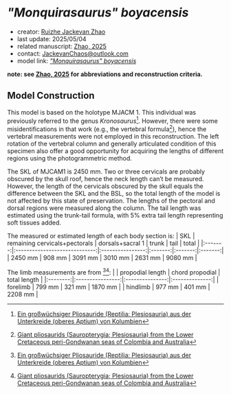 # *"Monquirasaurus" boyacensis*

- creator: [Ruizhe Jackevan Zhao](https://orcid.org/0009-0001-4869-3008) 
- last update: 2025/05/04
- related manuscript: [Zhao, 2025](https://doi.org/10.1101/2024.02.15.578844)
- contact: JackevanChaos@outlook.com
- model link: [*"Monquirasaurus" boyacensis*](https://github.com/Pliosaurus-kevani/Mundus-Cyclus/blob/main/Plesiosauria/%22Monquirasaurus%22%20boyacensis/%E2%80%9CMonquirasaurus%E2%80%9D%20boyacensis.pdf)

**note: see [Zhao, 2025](https://doi.org/10.1101/2024.02.15.578844) for abbreviations and reconstruction criteria.**
## Model Construction

This model is based on the holotype MJACM 1. This individual was previously referred to the genus *Kronosaurus*[^1].
However, there were some misidentifications in that work (e.g., the vertebral formula[^2]), hence the
vertebral measurements were not employed in this reconstruction. The left rotation of the vertebral column
and generally articulated condition of this specimen also offer a good opportunity for acquiring the
lengths of different regions using the photogrammetric method.

The SKL of MJCAM1 is 2450 mm. Two or three cervicals are probably obscured by
the skull roof, hence the neck length can’t be measured. However, the length of the cervicals
obscured by the skull equals the difference between the SKL and the BSL, so the total length of the
model is not affected by this state of preservation. The lengths of the pectoral and dorsal regions were measured
along the column. The tail length was estimated using the trunk-tail formula, with 5% extra tail length representing soft tissues
added.

The measured or estimated length of each body section is:
| SKL     | remaining cervicals+pectorals | dorsals+sacral 1 | trunk   | tail    | total   |
|:-------:|:-----------------------------:|:----------------:|:-------:|:-------:|:-------:|
| 2450 mm | 908 mm                        | 3091 mm          | 3010 mm | 2631 mm | 9080 mm |

The limb measurements are from [^1][^2]:
|          | propodial length | chord propodial | total length   |
|:--------:|:----------------:|:---------------:|:--------------:|
| forelimb | 799 mm           | 321 mm          | 1870 mm |
| hindlimb | 977 mm           | 401 mm          | 2208 mm |

[^1]: [Ein großwüchsiger Pliosauride (Reptilia: Plesiosauria) aus der Unterkreide (oberes Aptium) von Kolumbien](https://www.schweizerbart.de/publications/detail/isbn/9783510610112/Ein_growchsiger_Pliosauride_Reptilia_Plesiosauria_aus_der_Unterkreide_oberes_Aptium_von_Kolumbien)
[^2]: [Giant pliosaurids (Sauropterygia; Plesiosauria) from the Lower
Cretaceous peri-Gondwanan seas of Colombia and Australia](https://doi.org/10.1016/j.cretres.2021.105122)
